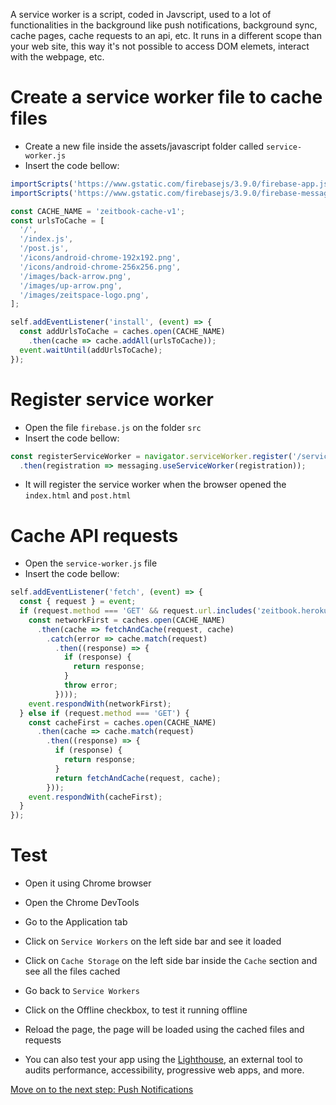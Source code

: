 A service worker is a script, coded in Javscript, used to a lot of functionalities in the background like push notifications, background sync, cache pages, cache requests to an api, etc. It runs in a different scope than your web site, this way it's not possible to access DOM elemets, interact with the webpage, etc.

# Create a service worker file to cache files

- Create a new file inside the assets/javascript folder called `service-worker.js`
- Insert the code bellow:

```javascript
importScripts('https://www.gstatic.com/firebasejs/3.9.0/firebase-app.js');
importScripts('https://www.gstatic.com/firebasejs/3.9.0/firebase-messaging.js');

const CACHE_NAME = 'zeitbook-cache-v1';
const urlsToCache = [
  '/',
  '/index.js',
  '/post.js',
  '/icons/android-chrome-192x192.png',
  '/icons/android-chrome-256x256.png',
  '/images/back-arrow.png',
  '/images/up-arrow.png',
  '/images/zeitspace-logo.png',
];

self.addEventListener('install', (event) => {
  const addUrlsToCache = caches.open(CACHE_NAME)
    .then(cache => cache.addAll(urlsToCache));
  event.waitUntil(addUrlsToCache);
});
```

# Register service worker

- Open the file `firebase.js` on the folder `src`
- Insert the code bellow:

```javascript
const registerServiceWorker = navigator.serviceWorker.register('/service-worker.js')
  .then(registration => messaging.useServiceWorker(registration));
```

- It will register the service worker when the browser opened the `index.html` and `post.html`

# Cache API requests

- Open the `service-worker.js` file
- Insert the code bellow:

```javascript
self.addEventListener('fetch', (event) => {
  const { request } = event;
  if (request.method === 'GET' && request.url.includes('zeitbook.herokuapp.com')) {
    const networkFirst = caches.open(CACHE_NAME)
      .then(cache => fetchAndCache(request, cache)
        .catch(error => cache.match(request)
          .then((response) => {
            if (response) {
              return response;
            }
            throw error;
          })));
    event.respondWith(networkFirst);
  } else if (request.method === 'GET') {
    const cacheFirst = caches.open(CACHE_NAME)
      .then(cache => cache.match(request)
        .then((response) => {
          if (response) {
            return response;
          }
          return fetchAndCache(request, cache);
        }));
    event.respondWith(cacheFirst);
  }
});
```

# Test

- Open it using Chrome browser
- Open the Chrome DevTools
- Go to the Application tab
- Click on `Service Workers` on the left side bar and see it loaded
- Click on `Cache Storage` on the left side bar inside the `Cache` section and see all the files cached
- Go back to `Service Workers`
- Click on the Offline checkbox, to test it running offline
- Reload the page, the page will be loaded using the cached files and requests


- You can also test your app using the [Lighthouse](https://developers.google.com/web/tools/lighthouse/), an external tool to audits performance, accessibility, progressive web apps, and more.


[Move on to the next step: Push Notifications](./03-push-notifications.md)
